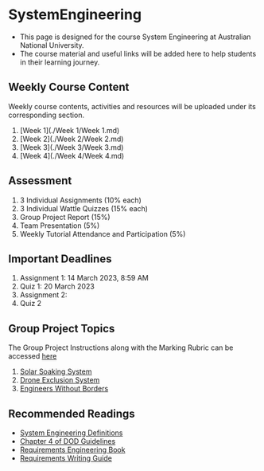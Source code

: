 # SystemEngineering
* This page is designed for the course System Engineering at Australian National University. 
* The course material and useful links will be added here to help students in their learning journey.

## Weekly Course Content
Weekly course contents, activities and resources will be uploaded under its corresponding section.
1. [Week 1](./Week 1/Week 1.md)
2. [Week 2](./Week 2/Week 2.md)
3. [Week 3](./Week 3/Week 3.md)
4. [Week 4](./Week 4/Week 4.md)

## Assessment
1. 3 Individual Assignments (10% each)
2. 3 Individual Wattle Quizzes (15% each)
3. Group Project Report (15%)
4. Team Presentation (5%)
5. Weekly Tutorial Attendance and Participation (5%)

## Important Deadlines
1. Assignment 1: 14 March 2023, 8:59 AM
2. Quiz 1: 20 March 2023
3. Assignment 2:
3. Quiz 2

## Group Project Topics

The Group Project Instructions along with the Marking Rubric can be accessed [here](https://wattlecourses.anu.edu.au/mod/resource/view.php?id=2867078)

1. [Solar Soaking System](https://wattlecourses.anu.edu.au/mod/resource/view.php?id=2867079)
2. [Drone Exclusion System](https://wattlecourses.anu.edu.au/mod/resource/view.php?id=2867080)
3. [Engineers Without Borders](https://wattlecourses.anu.edu.au/mod/resource/view.php?id=2867082)

## Recommended Readings
* [System Engineering Definitions](https://wattlecourses.anu.edu.au/mod/resource/view.php?id=2800238)
* [Chapter 4 of DOD Guidelines](https://wattlecourses.anu.edu.au/mod/resource/view.php?id=2800242)
* [Requirements Engineering Book](https://wattlecourses.anu.edu.au/mod/resource/view.php?id=2800243)
* [Requirements Writing Guide](https://wattlecourses.anu.edu.au/mod/resource/view.php?id=2800246)

